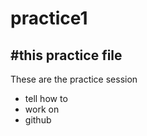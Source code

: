 # practice1

#this practice file
--
These are the practice session 
  - tell how to
  - work on
  - github
